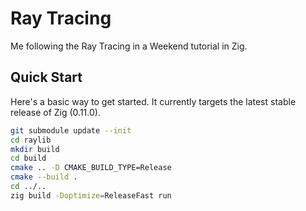 # Ray Tracing

Me following the Ray Tracing in a Weekend tutorial in Zig.

## Quick Start

Here's a basic way to get started. It currently targets the latest stable release of Zig (0.11.0).

```bash
git submodule update --init
cd raylib
mkdir build
cd build
cmake .. -D CMAKE_BUILD_TYPE=Release
cmake --build .
cd ../..
zig build -Doptimize=ReleaseFast run
```
